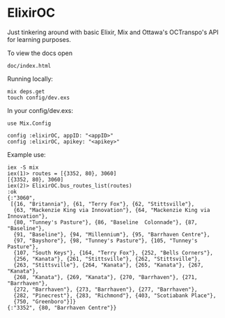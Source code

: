 # ElixirOC

Just tinkering around with basic Elixir, Mix and Ottawa's OCTranspo's API for learning purposes.

To view the docs open 
```
doc/index.html
```

Running locally:
```
mix deps.get
touch config/dev.exs
```

In your config/dev.exs:
```
use Mix.Config

config :elixirOC, appID: "<appID>"
config :elixirOC, apikey: "<apikey>"
```

Example use:
```
iex -S mix
iex(1)> routes = [{3352, 80}, 3060]
[{3352, 80}, 3060]
iex(2)> ElixirOC.bus_routes_list(routes)
:ok
{:"3060",
 [{16, "Britannia"}, {61, "Terry Fox"}, {62, "Stittsville"},
  {63, "Mackenzie King via Innovation"}, {64, "Mackenzie King via Innovation"},
  {80, "Tunney's Pasture"}, {86, "Baseline  Colonnade"}, {87, "Baseline"},
  {91, "Baseline"}, {94, "Millennium"}, {95, "Barrhaven Centre"},
  {97, "Bayshore"}, {98, "Tunney's Pasture"}, {105, "Tunney's Pasture"},
  {107, "South Keys"}, {164, "Terry Fox"}, {252, "Bells Corners"},
  {256, "Kanata"}, {261, "Stittsville"}, {262, "Stittsville"},
  {263, "Stittsville"}, {264, "Kanata"}, {265, "Kanata"}, {267, "Kanata"},
  {268, "Kanata"}, {269, "Kanata"}, {270, "Barrhaven"}, {271, "Barrhaven"},
  {272, "Barrhaven"}, {273, "Barrhaven"}, {277, "Barrhaven"},
  {282, "Pinecrest"}, {283, "Richmond"}, {403, "Scotiabank Place"},
  {750, "Greenboro"}]}
{:"3352", {80, "Barrhaven Centre"}}
```

